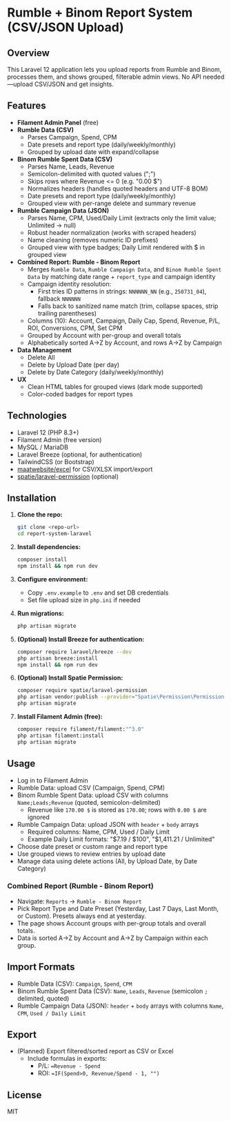 # Rumble + Binom Report System (CSV/JSON Upload)

## Overview
This Laravel 12 application lets you upload reports from Rumble and Binom, processes them, and shows grouped, filterable admin views. No API needed—upload CSV/JSON and get insights.

## Features
- **Filament Admin Panel** (free)
- **Rumble Data (CSV)**
  - Parses Campaign, Spend, CPM
  - Date presets and report type (daily/weekly/monthly)
  - Grouped by upload date with expand/collapse
- **Binom Rumble Spent Data (CSV)**
  - Parses Name, Leads, Revenue
  - Semicolon-delimited with quoted values (";")
  - Skips rows where Revenue <= 0 (e.g. "0.00 $")
  - Normalizes headers (handles quoted headers and UTF-8 BOM)
  - Date presets and report type (daily/weekly/monthly)
  - Grouped view with per-range delete and summary revenue
- **Rumble Campaign Data (JSON)**
  - Parses Name, CPM, Used/Daily Limit (extracts only the limit value; Unlimited → null)
  - Robust header normalization (works with scraped headers)
  - Name cleaning (removes numeric ID prefixes)
  - Grouped view with type badges; Daily Limit rendered with $ in grouped view
- **Combined Report: Rumble - Binom Report**
  - Merges `Rumble Data`, `Rumble Campaign Data`, and `Binom Rumble Spent Data` by matching date range + `report_type` and campaign identity
  - Campaign identity resolution:
    - First tries ID patterns in strings: `NNNNNN_NN` (e.g., `250731_04`), fallback `NNNNNN`
    - Falls back to sanitized name match (trim, collapse spaces, strip trailing parentheses)
  - Columns (10): Account, Campaign, Daily Cap, Spend, Revenue, P/L, ROI, Conversions, CPM, Set CPM
  - Grouped by Account with per-group and overall totals
  - Alphabetically sorted A→Z by Account, and rows A→Z by Campaign
- **Data Management**
  - Delete All
  - Delete by Upload Date (per day)
  - Delete by Date Category (daily/weekly/monthly)
- **UX**
  - Clean HTML tables for grouped views (dark mode supported)
  - Color-coded badges for report types

## Technologies
- Laravel 12 (PHP 8.3+)
- Filament Admin (free version)
- MySQL / MariaDB
- Laravel Breeze (optional, for authentication)
- TailwindCSS (or Bootstrap)
- [maatwebsite/excel](https://laravel-excel.com/) for CSV/XLSX import/export
- [spatie/laravel-permission](https://spatie.be/docs/laravel-permission) (optional)

## Installation
1. **Clone the repo:**
   ```bash
   git clone <repo-url>
   cd report-system-laravel
   ```
2. **Install dependencies:**
   ```bash
   composer install
   npm install && npm run dev
   ```
3. **Configure environment:**
   - Copy `.env.example` to `.env` and set DB credentials
   - Set file upload size in `php.ini` if needed
4. **Run migrations:**
   ```bash
   php artisan migrate
   ```
5. **(Optional) Install Breeze for authentication:**
   ```bash
   composer require laravel/breeze --dev
   php artisan breeze:install
   npm install && npm run dev
   ```
6. **(Optional) Install Spatie Permission:**
   ```bash
   composer require spatie/laravel-permission
   php artisan vendor:publish --provider="Spatie\Permission\PermissionServiceProvider"
   php artisan migrate
   ```

7. **Install Filament Admin (free):**
   ```bash
   composer require filament/filament:"^3.0"
   php artisan filament:install
   php artisan migrate
   ```

## Usage
- Log in to Filament Admin
- Rumble Data: upload CSV (Campaign, Spend, CPM)
- Binom Rumble Spent Data: upload CSV with columns `Name;Leads;Revenue` (quoted, semicolon-delimited)
  - Revenue like `170.00 $` is stored as `170.00`; rows with `0.00 $` are ignored
- Rumble Campaign Data: upload JSON with `header` + `body` arrays
  - Required columns: Name, CPM, Used / Daily Limit
  - Example Daily Limit formats: "$7.19 / $100", "$1,411.21 / Unlimited"
- Choose date preset or custom range and report type
- Use grouped views to review entries by upload date
- Manage data using delete actions (All, by Upload Date, by Date Category)

### Combined Report (Rumble - Binom Report)
- Navigate: `Reports` → `Rumble - Binom Report`
- Pick Report Type and Date Preset (Yesterday, Last 7 Days, Last Month, or Custom). Presets always end at yesterday.
- The page shows Account groups with per-group totals and overall totals.
- Data is sorted A→Z by Account and A→Z by Campaign within each group.

## Import Formats
- Rumble Data (CSV): `Campaign`, `Spend`, `CPM`
- Binom Rumble Spent Data (CSV): `Name`, `Leads`, `Revenue` (semicolon `;` delimited, quoted)
- Rumble Campaign Data (JSON): `header` + `body` arrays with columns `Name`, `CPM`, `Used / Daily Limit`

## Export
- (Planned) Export filtered/sorted report as CSV or Excel
  - Include formulas in exports:
    - P/L: `=Revenue - Spend`
    - ROI: `=IF(Spend>0, Revenue/Spend - 1, "")`

## License
MIT
